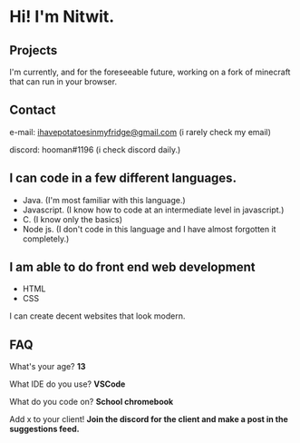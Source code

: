 # Hi! I'm Nitwit.


## Projects

I'm currently, and for the foreseeable future, working on a fork of minecraft that can run in your browser.

## Contact

e-mail: ihavepotatoesinmyfridge@gmail.com (i rarely check my email)

discord: hooman#1196 (i check discord daily.)

## I can code in a few different languages.

* Java. (I'm most familiar with this language.)
* Javascript. (I know how to code at an intermediate level in javascript.)
* C. (I know only the basics)
* Node js. (I don't code in this language and I have almost forgotten it completely.)

## I am able to do front end web development

* HTML
* CSS

I can create decent websites that look modern.

## FAQ

What's your age? **13**

What IDE do you use? **VSCode**

What do you code on? **School chromebook**

Add x to your client! **Join the discord for the client and make a post in the suggestions feed.**
